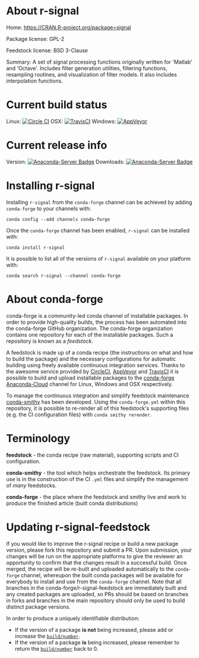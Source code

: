 About r-signal
==============

Home: https://CRAN.R-project.org/package=signal

Package license: GPL-2

Feedstock license: BSD 3-Clause

Summary: A set of signal processing functions originally written for 'Matlab' and 'Octave'. Includes filter generation utilities, filtering functions, resampling routines, and visualization of filter models. It also includes interpolation functions.



Current build status
====================

Linux: [![Circle CI](https://circleci.com/gh/conda-forge/r-signal-feedstock.svg?style=shield)](https://circleci.com/gh/conda-forge/r-signal-feedstock)
OSX: [![TravisCI](https://travis-ci.org/conda-forge/r-signal-feedstock.svg?branch=master)](https://travis-ci.org/conda-forge/r-signal-feedstock)
Windows: [![AppVeyor](https://ci.appveyor.com/api/projects/status/github/conda-forge/r-signal-feedstock?svg=True)](https://ci.appveyor.com/project/conda-forge/r-signal-feedstock/branch/master)

Current release info
====================
Version: [![Anaconda-Server Badge](https://anaconda.org/conda-forge/r-signal/badges/version.svg)](https://anaconda.org/conda-forge/r-signal)
Downloads: [![Anaconda-Server Badge](https://anaconda.org/conda-forge/r-signal/badges/downloads.svg)](https://anaconda.org/conda-forge/r-signal)

Installing r-signal
===================

Installing `r-signal` from the `conda-forge` channel can be achieved by adding `conda-forge` to your channels with:

```
conda config --add channels conda-forge
```

Once the `conda-forge` channel has been enabled, `r-signal` can be installed with:

```
conda install r-signal
```

It is possible to list all of the versions of `r-signal` available on your platform with:

```
conda search r-signal --channel conda-forge
```


About conda-forge
=================

conda-forge is a community-led conda channel of installable packages.
In order to provide high-quality builds, the process has been automated into the
conda-forge GitHub organization. The conda-forge organization contains one repository
for each of the installable packages. Such a repository is known as a *feedstock*.

A feedstock is made up of a conda recipe (the instructions on what and how to build
the package) and the necessary configurations for automatic building using freely
available continuous integration services. Thanks to the awesome service provided by
[CircleCI](https://circleci.com/), [AppVeyor](http://www.appveyor.com/)
and [TravisCI](https://travis-ci.org/) it is possible to build and upload installable
packages to the [conda-forge](https://anaconda.org/conda-forge)
[Anaconda-Cloud](http://docs.anaconda.org/) channel for Linux, Windows and OSX respectively.

To manage the continuous integration and simplify feedstock maintenance
[conda-smithy](http://github.com/conda-forge/conda-smithy) has been developed.
Using the ``conda-forge.yml`` within this repository, it is possible to re-render all of
this feedstock's supporting files (e.g. the CI configuration files) with ``conda smithy rerender``.


Terminology
===========

**feedstock** - the conda recipe (raw material), supporting scripts and CI configuration.

**conda-smithy** - the tool which helps orchestrate the feedstock.
                   Its primary use is in the construction of the CI ``.yml`` files
                   and simplify the management of *many* feedstocks.

**conda-forge** - the place where the feedstock and smithy live and work to
                  produce the finished article (built conda distributions)


Updating r-signal-feedstock
===========================

If you would like to improve the r-signal recipe or build a new
package version, please fork this repository and submit a PR. Upon submission,
your changes will be run on the appropriate platforms to give the reviewer an
opportunity to confirm that the changes result in a successful build. Once
merged, the recipe will be re-built and uploaded automatically to the
`conda-forge` channel, whereupon the built conda packages will be available for
everybody to install and use from the `conda-forge` channel.
Note that all branches in the conda-forge/r-signal-feedstock are
immediately built and any created packages are uploaded, so PRs should be based
on branches in forks and branches in the main repository should only be used to
build distinct package versions.

In order to produce a uniquely identifiable distribution:
 * If the version of a package **is not** being increased, please add or increase
   the [``build/number``](http://conda.pydata.org/docs/building/meta-yaml.html#build-number-and-string).
 * If the version of a package **is** being increased, please remember to return
   the [``build/number``](http://conda.pydata.org/docs/building/meta-yaml.html#build-number-and-string)
   back to 0.
